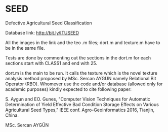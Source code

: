 # SEED
Defective Agricultural Seed Classification

Database link: http://bit.ly/ITUSEED

All the images in the link and the teo .m files; dort.m and texture.m have to be in the same file. 

Tests are done by commenting out the sections in the dort.m for each sections start with CLASS1 and end with 25. 

dort.m is the main to be run. It calls the texture which is the novel texture analysis method proposed by MSc. Sercan AYGÜN namely Relational Bit Operator (RBO). Whomever use the code and/or database (allowed only for academic purposes) kindly expected to cite following paper:

S. Aygun and EO. Gunes, "Computer Vision Techniques for Automatic Determination of Yield Effective Bad Condition Storage Effects on Various Agricultural Seed Types," IEEE conf. Agro-Geoinformatics 2016, Tianjin, China.

MSc. Sercan AYGÜN
